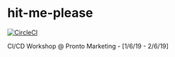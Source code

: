# hit-me-please

[![CircleCI](https://circleci.com/gh/prontobacon/hit-me-please.svg?style=svg)](https://circleci.com/gh/prontobacon/hit-me-please)

CI/CD Workshop @ Pronto Marketing - [1/6/19 - 2/6/19]
